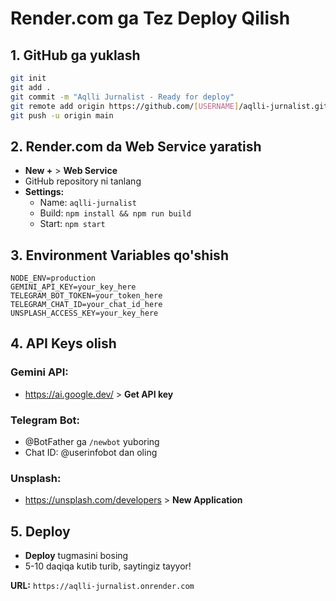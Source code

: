 # Render.com ga Tez Deploy Qilish

## 1. GitHub ga yuklash
```bash
git init
git add .
git commit -m "Aqlli Jurnalist - Ready for deploy"
git remote add origin https://github.com/[USERNAME]/aqlli-jurnalist.git
git push -u origin main
```

## 2. Render.com da Web Service yaratish
- **New +** > **Web Service**
- GitHub repository ni tanlang
- **Settings:**
  - Name: `aqlli-jurnalist`
  - Build: `npm install && npm run build`
  - Start: `npm start`

## 3. Environment Variables qo'shish
```
NODE_ENV=production
GEMINI_API_KEY=your_key_here
TELEGRAM_BOT_TOKEN=your_token_here
TELEGRAM_CHAT_ID=your_chat_id_here
UNSPLASH_ACCESS_KEY=your_key_here
```

## 4. API Keys olish

### Gemini API:
- https://ai.google.dev/ > **Get API key**

### Telegram Bot:
- @BotFather ga `/newbot` yuboring
- Chat ID: @userinfobot dan oling

### Unsplash:
- https://unsplash.com/developers > **New Application**

## 5. Deploy
- **Deploy** tugmasini bosing
- 5-10 daqiqa kutib turib, saytingiz tayyor!

**URL:** `https://aqlli-jurnalist.onrender.com`